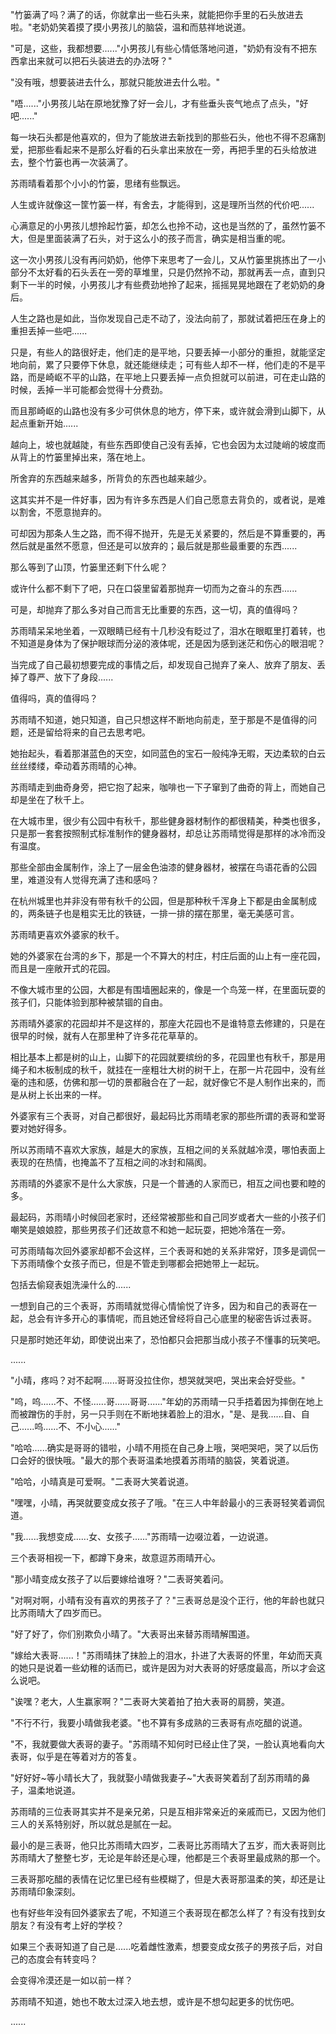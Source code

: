<link rel="stylesheet" href="../../styles/text.css" />

"竹篓满了吗？满了的话，你就拿出一些石头来，就能把你手里的石头放进去啦。"老奶奶笑着摸了摸小男孩儿的脑袋，温和而慈祥地说道。

"可是，这些，我都想要......"小男孩儿有些心情低落地问道，"奶奶有没有不把东西拿出来就可以把石头装进去的办法呀？"

"没有哦，想要装进去什么，那就只能放进去什么啦。"

"唔......"小男孩儿站在原地犹豫了好一会儿，才有些垂头丧气地点了点头，"好吧......"

每一块石头都是他喜欢的，但为了能放进去新找到的那些石头，他也不得不忍痛割爱，把那些看起来不是那么好看的石头拿出来放在一旁，再把手里的石头给放进去，整个竹篓也再一次装满了。

苏雨晴看着那个小小的竹篓，思绪有些飘远。

人生或许就像这一筐竹篓一样，有舍去，才能得到，这是理所当然的代价吧......

心满意足的小男孩儿想拎起竹篓，却怎么也拎不动，这也是当然的了，虽然竹篓不大，但是里面装满了石头，对于这么小的孩子而言，确实是相当重的呢。

这一次小男孩儿没有再问奶奶，他停下来思考了一会儿，又从竹篓里挑拣出了一小部分不太好看的石头丢在一旁的草堆里，只是仍然拎不动，那就再丢一点，直到只剩下一半的时候，小男孩儿才有些费劲地拎了起来，摇摇晃晃地跟在了老奶奶的身后。

人生之路也是如此，当你发现自己走不动了，没法向前了，那就试着把压在身上的重担丢掉一些吧......

只是，有些人的路很好走，他们走的是平地，只要丢掉一小部分的重担，就能坚定地向前，累了只要停下休息，就还能继续走；可有些人却不一样，他们走的不是平路，而是崎岖不平的山路，在平地上只要丢掉一点负担就可以前进，可在走山路的时候，丢掉一半可能都会觉得十分费劲。

而且那崎岖的山路也没有多少可供休息的地方，停下来，或许就会滑到山脚下，从起点重新开始......

越向上，坡也就越陡，有些东西即使自己没有丢掉，它也会因为太过陡峭的坡度而从背上的竹篓里掉出来，落在地上。

所舍弃的东西越来越多，所背负的东西也越来越少。

这其实并不是一件好事，因为有许多东西是人们自己愿意去背负的，或者说，是难以割舍，不愿意抛弃的。

可却因为那条人生之路，而不得不抛开，先是无关紧要的，然后是不算重要的，再然后就是虽然不愿意，但还是可以放弃的；最后就是那些最重要的东西......

那么等到了山顶，竹篓里还剩下什么呢？

或许什么都不剩下了吧，只在口袋里留着那抛弃一切而为之奋斗的东西......

可是，却抛弃了那么多对自己而言无比重要的东西，这一切，真的值得吗？

苏雨晴呆呆地坐着，一双眼睛已经有十几秒没有眨过了，泪水在眼眶里打着转，也不知道是身体为了保护眼球而分泌的液体呢，还是因为感到迷茫和伤心的眼泪呢？

当完成了自己最初想要完成的事情之后，却发现自己抛弃了亲人、放弃了朋友、丢掉了尊严、放下了身段......

值得吗，真的值得吗？

苏雨晴不知道，她只知道，自己只想这样不断地向前走，至于那是不是值得的问题，还是留给将来的自己去思考吧。

她抬起头，看着那湛蓝色的天空，如同蓝色的宝石一般纯净无暇，天边柔软的白云丝丝缕缕，牵动着苏雨晴的心神。

苏雨晴走到曲奇身旁，把它抱了起来，咖啡也一下子窜到了曲奇的背上，而她自己却是坐在了秋千上。

在大城市里，很少有公园中有秋千，那些健身器材制作的都很精美，种类也很多，只是那一套套按照制式标准制作的健身器材，却总让苏雨晴觉得是那样的冰冷而没有温度。

那些全部由金属制作，涂上了一层金色油漆的健身器材，被摆在鸟语花香的公园里，难道没有人觉得充满了违和感吗？

在杭州城里也并非没有带有秋千的公园，但是那种秋千浑身上下都是由金属制成的，两条链子也是粗实无比的铁链，一排一排的摆在那里，毫无美感可言。

苏雨晴更喜欢外婆家的秋千。

她的外婆家在台湾的乡下，那是一个不算大的村庄，村庄后面的山上有一座花园，而且是一座敞开式的花园。

不像大城市里的公园，大都是有围墙圈起来的，像是一个鸟笼一样，在里面玩耍的孩子们，只能体验到那种被禁锢的自由。

苏雨晴外婆家的花园却并不是这样的，那座大花园也不是谁特意去修建的，只是在很早的时候，就有人在那里种了许多花花草草的。

相比基本上都是树的山上，山脚下的花园就要缤纷的多，花园里也有秋千，那是用绳子和木板制成的秋千，就挂在一座粗壮大树的树干上，在那一片花园中，没有丝毫的违和感，仿佛和那一切的景都融合在了一起，就好像它不是人制作出来的，而是从树上长出来的一样。

外婆家有三个表哥，对自己都很好，最起码比苏雨晴老家的那些所谓的表哥和堂哥要对她好得多。

所以苏雨晴不喜欢大家族，越是大的家族，互相之间的关系就越冷漠，哪怕表面上表现的在热情，也掩盖不了互相之间的冰封和隔阂。

苏雨晴的外婆家不是什么大家族，只是一个普通的人家而已，相互之间也要和睦的多。

最起码，苏雨晴小时候回老家时，还经常被那些和自己同岁或者大一些的小孩子们嘲笑是娘娘腔，那些男孩子们还故意不和她一起玩耍，把她冷落在一旁。

可苏雨晴每次回外婆家却都不会这样，三个表哥和她的关系非常好，顶多是调侃一下苏雨晴像个女孩子而已，但是不管走到哪都会把她带上一起玩。

包括去偷窥表姐洗澡什么的......

一想到自己的三个表哥，苏雨晴就觉得心情愉悦了许多，因为和自己的表哥在一起，总会有许多开心的事情呢，而且她还曾经将自己心底里的秘密告诉过表哥。

只是那时她还年幼，即使说出来了，恐怕都只会把那当成小孩子不懂事的玩笑吧。

......

"小晴，疼吗？对不起啊......哥哥没拉住你，想哭就哭吧，哭出来会好受些。"

"呜，呜......不、不怪......哥......哥哥......"年幼的苏雨晴一只手捂着因为摔倒在地上而被蹭伤的手肘，另一只手则在不断地抹着脸上的泪水，"是、是我......自、自己......呜......不、不小心......"

"哈哈......确实是哥哥的错啦，小晴不用揽在自己身上哦，哭吧哭吧，哭了以后伤口会好的很快哦。"最大的那个表哥温柔地摸着苏雨晴的脑袋，笑着说道。

"哈哈，小晴真是可爱啊。"二表哥大笑着说道。

"嘿嘿，小晴，再哭就要变成女孩子了哦。"在三人中年龄最小的三表哥轻笑着调侃道。

"我......我想变成......女、女孩子......"苏雨晴一边啜泣着，一边说道。

三个表哥相视一下，都蹲下身来，故意逗苏雨晴开心。

"那小晴变成女孩子了以后要嫁给谁呀？"二表哥笑着问。

"对啊对啊，小晴有没有喜欢的男孩子了？"三表哥总是没个正行，他的年龄也就只比苏雨晴大了四岁而已。

"好了好了，你们别欺负小晴了。"大表哥出来替苏雨晴解围道。

"嫁给大表哥......！"苏雨晴抹了抹脸上的泪水，扑进了大表哥的怀里，年幼而天真的她只是说着一些幼稚的话而已，或许是因为对大表哥的好感度最高，所以才会这么说吧。

"诶嘿？老大，人生赢家啊？"二表哥大笑着拍了拍大表哥的肩膀，笑道。

"不行不行，我要小晴做我老婆。"也不算有多成熟的三表哥有点吃醋的说道。

"不，我就要做大表哥的妻子。"苏雨晴不知何时已经止住了哭，一脸认真地看向大表哥，似乎是在等着对方的答复。

"好好好\~等小晴长大了，我就娶小晴做我妻子\~"大表哥笑着刮了刮苏雨晴的鼻子，温柔地说道。

苏雨晴的三位表哥其实并不是亲兄弟，只是互相非常亲近的亲戚而已，又因为他们三人的关系特别好，所以就总是腻在一起。

最小的是三表哥，他只比苏雨晴大四岁，二表哥比苏雨晴大了五岁，而大表哥则比苏雨晴大了整整七岁，无论是年龄还是心理，他都是三个表哥里最成熟的那一个。

三表哥那吃醋的表情在记忆里已经有些模糊了，但是大表哥那温柔的笑，却还是让苏雨晴印象深刻。

也有好些年没有回外婆家去了呢，不知道三个表哥现在都怎么样了？有没有找到女朋友？有没有考上好的学校？

如果三个表哥知道了自己是......吃着雌性激素，想要变成女孩子的男孩子后，对自己的态度会有转变吗？

会变得冷漠还是一如以前一样？

苏雨晴不知道，她也不敢太过深入地去想，或许是不想勾起更多的忧伤吧。

......
